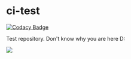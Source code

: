 # ci-test

[![Codacy Badge](https://api.codacy.com/project/badge/Grade/cd810564a28c489f9a3a866c7e7b398f)](https://app.codacy.com/app/samuellopezsaura/ci-test?utm_source=github.com&utm_medium=referral&utm_content=ElChicoDePython/ci-test&utm_campaign=Badge_Grade_Settings)

Test repository. Don't know why you are here D:

![](https://api.travis-ci.com/ElChicoDePython/ci-test.svg?branch=master)
